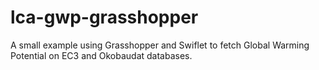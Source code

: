 # lca-gwp-grasshopper
A small example using Grasshopper and Swiflet to fetch Global Warming Potential on EC3 and Okobaudat databases.
